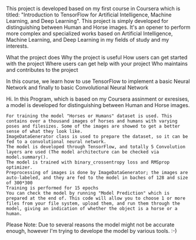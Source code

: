 This project is developed based on my first course in Coursera which is titled: "Introduction to TensorFlow for Artificial Intelligence, Machine Learning, and Deep Learning". This project is simply developed for distinguishing between Human and Horse images. It's an opener to perform more complex and specialized works based on Artificial Intelligence, Machine Learning, and Deep Learning in my fields of study and my interests.


What the project does
    Why the project is useful
    How users can get started with the project
    Where users can get help with your project
    Who maintains and contributes to the project

In this course, we learn how to use TensorFlow to implement a basic Neural Network and finally to basic Convolutional Neural Network


Hi. In this Program, which is based on my Coursera assinment or exresises, a model is developed for distinguishing between Human and Horse images.

    For training the model "Horses or Humans" dataset is used. This contains over a thousand images of horses and humans with varying poses and filesizes. Some of the images are showed to get a better sense of what they look like.
    ImageDataGenerator class is used to prepare the dataset, so it can be fed to a convolutional neural network.
    The model is developed through TensorFlow, and totally 5 Convolution layers are used (The model architecture can be checked via model.summary().
    The model is trained with binary_crossentropy loss and RMSprop optimizer.
    Preprocessing of images is done by ImageDataGenerator; the images are auto-labeled, and they are fed to the model in baches of 128 and size of 300*300
    Training is performed for 15 epochs
    You can check the model by running "Model Prediction" which is prepared at the end of. This code will allow you to choose 1 or more files from your file system, upload them, and run them through the model, giving an indication of whether the object is a horse or a human.

Please Note: Due to several reasons the model might not be accurate enough, however I'm trying to develope the model by various tools. :-)
